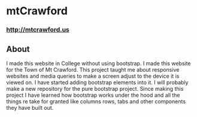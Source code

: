 # mtCrawford
### http://mtcrawford.us

## About
I made this website in College without using bootstrap. I made this website for the Town of Mt Crawford. This project taught me about responsive websites and media queries to make a screen adjust to the device it is viewed on. I have started adding bootstrap elements into it. I will probably make a new repository for the pure bootstrap project. Since making this project I have learned how bootstrap works under the hood and all the things re take for granted like columns rows, tabs and other components they have built out.
